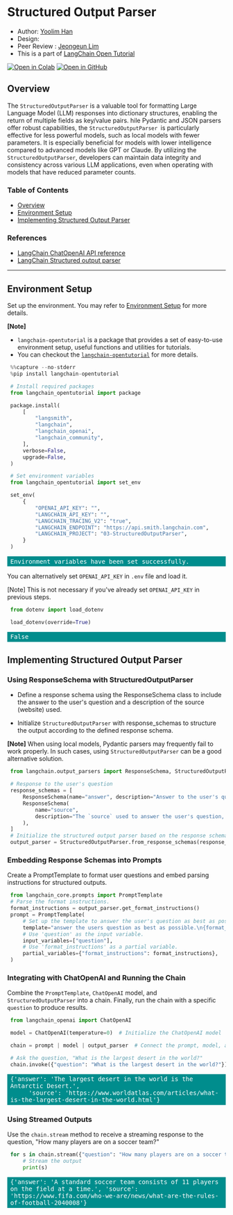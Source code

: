 <style>
.custom {
    background-color: #008d8d;
    color: white;
    padding: 0.25em 0.5em 0.25em 0.5em;
    white-space: pre-wrap;       /* css-3 */
    white-space: -moz-pre-wrap;  /* Mozilla, since 1999 */
    white-space: -pre-wrap;      /* Opera 4-6 */
    white-space: -o-pre-wrap;    /* Opera 7 */
    word-wrap: break-word;
}

pre {
    background-color: #027c7c;
    padding-left: 0.5em;
}

</style>

# Structured Output Parser

- Author: [Yoolim Han](https://github.com/hohosznta)
- Design: []()
- Peer Review : [Jeongeun Lim](https://www.linkedin.com/in/jeongeun-lim-808978188/)
- This is a part of [LangChain Open Tutorial](https://github.com/LangChain-OpenTutorial/LangChain-OpenTutorial)

[![Open in Colab](https://colab.research.google.com/assets/colab-badge.svg)](https://colab.research.google.com/github/LangChain-OpenTutorial/LangChain-OpenTutorial/blob/main/03-OutputParser/03-StructuredOutputParser.ipynb) [![Open in GitHub](https://img.shields.io/badge/Open%20in%20GitHub-181717?style=flat-square&logo=github&logoColor=white)](https://github.com/LangChain-OpenTutorial/LangChain-OpenTutorial/blob/main/03-OutputParser/03-StructuredOutputParser.ipynb)

## Overview

The `StructuredOutputParser` is a valuable tool for formatting Large Language Model (LLM) responses into dictionary structures, enabling the return of multiple fields as key/value pairs. 
hile Pydantic and JSON parsers offer robust capabilities, the `StructuredOutputParser `is particularly effective for less powerful models, such as local models with fewer parameters. It is especially beneficial for models with lower intelligence compared to advanced models like GPT or Claude. 
By utilizing the `StructuredOutputParser`, developers can maintain data integrity and consistency across various LLM applications, even when operating with models that have reduced parameter counts.

### Table of Contents

- [Overview](#overview)
- [Environment Setup](#environment-setup)
- [Implementing Structured Output Parser](#implementing-structured-output-parser)

### References

- [LangChain ChatOpenAI API reference](https://python.langchain.com/docs/integrations/chat/openai/)
- [LangChain Structured output parser](https://python.langchain.com/api_reference/langchain/output_parsers/langchain.output_parsers.structured.StructuredOutputParser.html#langchain.output_parsers.structured.StructuredOutputParser)
---

## Environment Setup

Set up the environment. You may refer to [Environment Setup](https://wikidocs.net/257836) for more details.

**[Note]**
- `langchain-opentutorial` is a package that provides a set of easy-to-use environment setup, useful functions and utilities for tutorials. 
- You can checkout the [`langchain-opentutorial`](https://github.com/LangChain-OpenTutorial/langchain-opentutorial-pypi) for more details.

```python
%%capture --no-stderr
%pip install langchain-opentutorial
```

```python
# Install required packages
from langchain_opentutorial import package

package.install(
    [
        "langsmith",
        "langchain",
        "langchain_openai",
        "langchain_community",
    ],
    verbose=False,
    upgrade=False,
)

```

```python
# Set environment variables
from langchain_opentutorial import set_env

set_env(
    {
        "OPENAI_API_KEY": "",
        "LANGCHAIN_API_KEY": "",
        "LANGCHAIN_TRACING_V2": "true",
        "LANGCHAIN_ENDPOINT": "https://api.smith.langchain.com",
        "LANGCHAIN_PROJECT": "03-StructuredOutputParser",
    }
)

```

<pre class="custom">Environment variables have been set successfully.
</pre>

You can alternatively set `OPENAI_API_KEY` in `.env` file and load it. 

[Note] This is not necessary if you've already set `OPENAI_API_KEY` in previous steps.

```python
from dotenv import load_dotenv

load_dotenv(override=True)

```




<pre class="custom">False</pre>



## Implementing Structured Output Parser

### Using ResponseSchema with StructuredOutputParser
*   Define a response schema using the ResponseSchema class to include the answer to the user's question and a description of the source (website) used.

*   Initialize `StructuredOutputParser` with response_schemas to structure the output according to the defined response schema.

**[Note]**
When using local models, Pydantic parsers may frequently fail to work properly. In such cases, using `StructuredOutputParser` can be a good alternative solution.

```python
from langchain.output_parsers import ResponseSchema, StructuredOutputParser

# Response to the user's question
response_schemas = [
    ResponseSchema(name="answer", description="Answer to the user's question"),
    ResponseSchema(
        name="source",
        description="The `source` used to answer the user's question, which should be a `website URL`.",
    ),
]
# Initialize the structured output parser based on the response schemas
output_parser = StructuredOutputParser.from_response_schemas(response_schemas)

```

### Embedding Response Schemas into Prompts 

Create a PromptTemplate to format user questions and embed parsing instructions for structured outputs.

```python
from langchain_core.prompts import PromptTemplate
# Parse the format instructions.
format_instructions = output_parser.get_format_instructions()
prompt = PromptTemplate(
    # Set up the template to answer the user's question as best as possible.
    template="answer the users question as best as possible.\n{format_instructions}\n{question}",
    # Use 'question' as the input variable.
    input_variables=["question"],
    # Use 'format_instructions' as a partial variable.
    partial_variables={"format_instructions": format_instructions},
)
```

### Integrating with ChatOpenAI and Running the Chain

Combine the `PromptTemplate`, `ChatOpenAI` model, and `StructuredOutputParser` into a chain. Finally, run the chain with a specific `question` to produce results.

```python
from langchain_openai import ChatOpenAI

model = ChatOpenAI(temperature=0)  # Initialize the ChatOpenAI model

chain = prompt | model | output_parser  # Connect the prompt, model, and output parser

# Ask the question, "What is the largest desert in the world?"
chain.invoke({"question": "What is the largest desert in the world?"})
```




<pre class="custom">{'answer': 'The largest desert in the world is the Antarctic Desert.',
     'source': 'https://www.worldatlas.com/articles/what-is-the-largest-desert-in-the-world.html'}</pre>



### Using Streamed Outputs

Use the `chain.stream` method to receive a streaming response to the question, "How many players are on a soccer team?"

```python
for s in chain.stream({"question": "How many players are on a soccer team?"}):
    # Stream the output
    print(s)
```

<pre class="custom">{'answer': 'A standard soccer team consists of 11 players on the field at a time.', 'source': 'https://www.fifa.com/who-we-are/news/what-are-the-rules-of-football-2040008'}
</pre>
